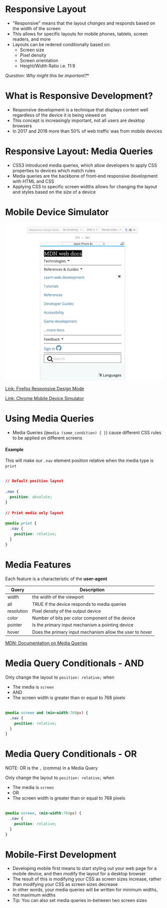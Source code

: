 # Responsive Layout

* "Responsive" means that the layout *changes* and responds based on the width of the screen
* This allows for specific layouts for mobile phones, tablets, screen readers, and more
* Layouts can be redered conditionally based on:
    * Screen size
    * Pixel density
    * Screen orientation
    * Height/Width Ratio i.e. 11:9

*Question: Why might this be important?**


# What is Responsive Development?

* Responsive development is a technique that displays content well regardless of the device it is being viewed on
* This concept is increasingly important, not all users are desktop browsers
* In 2017 and 2018 more than 50% of web traffic was from mobile devices

# Responsive Layout: Media Queries

* CSS3 introduced media queries, which allow developers to apply CSS properties to devices which match rules
* Media queries are the backbone of front-end responsive development with HTML and CSS
* Applying CSS to specific screen widths allows for changing the layout and styles based on the size of a device

# Mobile Device Simulator

![Mobile Device Simulation Screenshot](mobile-device-simulation.png "Mobile Device Simulation Screeenshot")

[Link: Firefox Responsive Design Mode](https://developer.mozilla.org/en-US/docs/Tools/Responsive_Design_Mode "Firefox Responsive Design Mode")

[Link: Chrome Mobile Device Simulator](https://developers.google.com/web/tools/chrome-devtools/device-mode/ "Chrome Mobile Device Simulator")

# Using Media Queries

* Media Queries (`@media (some_condition) { }`) cause different CSS rules to be applied on different screens


#### Example

This will make our `.nav` element position relative when the media type is `print`

```css

// Default position layout

.nav {
  position: absolute;
}

// Print media only layout

@media print {
  .nav {
    position: relative;
  }
}
```

# Media Features

Each feature is a characteristic of the **user-agent**

| Query       | Description                                              |
|-------------|----------------------------------------------------------|
| width       | the width of the viewport                                |
| all         | TRUE if the device responds to media queries             |
| resolution  | Pixel density of the output device                       |
| color       | Number of bits per color component of the device         |
| pointer     | Is the primary input mechanism a pointing device         |
| hover       | Does the primary input mechanism allow the user to hover |

[MDN: Documentation on Media Queries](https://developer.mozilla.org/en-US/docs/Web/CSS/Media_Queries/Using_media_queries "MDN Documentation on Media Queries")

# Media Query Conditionals - AND

Only change the layout to `position: relative;` when

  * The media is `screen`
  * AND
  * The screen width is greater than or equal to 768 pixels

```css

@media screen and (min-width:768px) {
  .nav {
    position: relative;
  }
}
```

# Media Query Conditionals - OR

NOTE: OR is the `,` (comma) in a Media Query

Only change the layout to `position: relative;` when

  * The media is `screen`
  * OR
  * The screen width is greater than or equal to 768 pixels

```css

@media screen, (min-width:768px) {
  .nav {
    position: relative;
  }
}
```

# Mobile-First Development

* Developing mobile first means to start styling out your web page for a mobile device, and then modify the layout for a desktop browser
* The result of this is modifying your CSS as screen sizes increase, rather than modifying your CSS as screen sizes decrease
* In other words, your media queries will be written for minimum widths, not maximum widths
* Tip: You can also set media queries in-between two screen sizes
